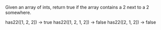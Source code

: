 Given an array of ints, return true if the array contains a 2 next to a 2 somewhere.

has22([1, 2, 2]) → true
has22([1, 2, 1, 2]) → false
has22([2, 1, 2]) → false